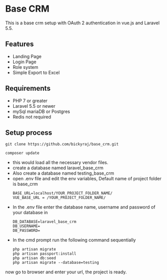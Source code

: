 # Base CRM
This is a base crm setup with OAuth 2 authentication in vue.js and Laravel 5.5.

## Features
<ul>
	<li>Landing Page</li>
	<li>Login Page</li>
	<li>Role system</li>
	<li>Simple Export to Excel</li>
</ul>

	

## Requirements

<ul>
	<li>PHP 7 or greater</li>
	<li>Laravel 5.5 or newer</li>
	<li>mySql mariaDB or Postgres</li>
	<li>Redis not required</li>
</ul>

## Setup process

	git clone https://github.com/bickyraj/base_crm.git

	composer update

<ul>
<li>this would load all the necessary vendor files.</li>
<li>create a database named laravel_base_crm</li>
<li>Also create a database named testing_base_crm</li>
<li>open .env file  and edit the env variables, Default name of project folder is base_crm</li>

	BASE_URL=localhost/YOUR_PROJECT_FOLDER_NAME/
	VUE_BASE_URL = /YOUR_PROJECT_FOLDER_NAME/
<li>In the .env file enter the database name, username and password of your database in</li>

	DB_DATABASE=laravel_base_crm
	DB_USERNAME=
	DB_PASSWORD=

<li>In the cmd prompt run the following command sequentially</li>
	
	php artisan migrate
	php artisan passport:install
	php artisan db:seed
	php artisan migrate --database=testing
</ul>

now go to browser and enter your url, the project is ready.
